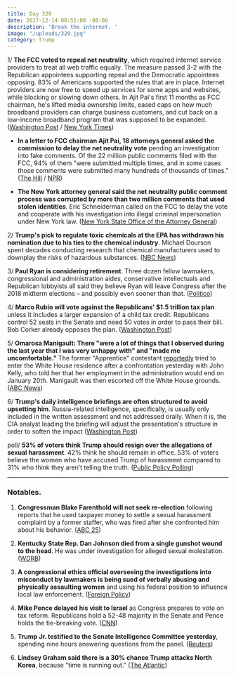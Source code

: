 ```yaml
---
title: Day 329
date: 2017-12-14 08:51:00 -08:00
description: 'Break the internet. '
image: "/uploads/329.jpg"
category: trump
---
```


1/ **The FCC voted to repeal net neutrality**, which required internet service providers to treat all web traffic equally. The measure passed 3-2 with the Republican appointees supporting repeal and the Democratic appointees opposing. 83% of Americans supported the rules that are in place. Internet providers are now free to speed up services for some apps and websites, while blocking or slowing down others. In Ajit Pai's first 11 months as FCC chairman, he's lifted media ownership limits, eased caps on how much broadband providers can charge business customers, and cut back on a low-income broadband program that was supposed to be expanded. ([Washington Post](https://www.washingtonpost.com/news/the-switch/wp/2017/12/14/the-fcc-is-expected-to-repeal-its-net-neutrality-rules-today-in-a-sweeping-act-of-deregulation/) / [New York Times](https://www.nytimes.com/2017/12/14/technology/net-neutrality-repeal-vote.html))

* **In a letter to FCC chairman Ajit Pai, 18 attorneys general asked the commission to delay the net neutrality vote** pending an investigation into fake comments. Of the 22 million public comments filed with the FCC, 94% of them "were submitted multiple times, and in some cases those comments were submitted many hundreds of thousands of times." ([The Hill](http://thehill.com/policy/technology/364833-18-attorneys-general-ask-fcc-to-delay-net-neutrality-vote-for-fake-comments) / [NPR](https://www.npr.org/2017/12/14/570262688/as-fcc-prepares-net-neutrality-vote-study-finds-millions-of-fake-comments))

* **The New York attorney general said the net neutrality public comment process was corrupted by more than two million comments  that used stolen identities**. Eric Schneiderman called on the FCC to delay the vote and cooperate with his investigation into illegal criminal impersonation under New York law. ([New York State Office of the Attorney General](https://ag.ny.gov/press-release/ag-schneiderman-releases-new-details-investigation-fake-net-neutrality-comments))

2/ **Trump's pick to regulate toxic chemicals at the EPA has withdrawn his nomination due to his ties to the chemical industry**. Michael Dourson spent decades conducting research that chemical manufacturers used to downplay the risks of hazardous substances. ([NBC News](https://www.nbcnews.com/politics/white-house/trump-s-controversial-pick-epa-post-withdraws-nomination-n829596))

3/ **Paul Ryan is considering retirement**. Three dozen fellow lawmakers, congressional and administration aides, conservative intellectuals and Republican lobbyists all said they believe Ryan will leave Congress after the 2018 midterm elections – and possibly even sooner than that. ([Politico](https://www.politico.com/magazine/story/2017/12/14/paul-ryan-retire-speaker-ready-leave-washington-216103))

4/ **Marco Rubio will vote against the Republicans' $1.5 trillion tax plan** unless it includes a larger expansion of a child tax credit. Republicans control 52 seats in the Senate and need 50 votes in order to pass their bill. Bob Corker already opposes the plan. ([Washington Post](https://www.washingtonpost.com/business/economy/rubio-to-vote-against-gop-tax-bill-unless-tax-credit-for-working-poor-is-expanded/2017/12/14/8be53a22-e0f9-11e7-89e8-edec16379010_story.html))

5/ **Omarosa Manigault: There "were a lot of things that I observed during the last year that I was very unhappy with" and "made me uncomfortable."** The former "Apprentice" contestant [reportedly](http://thehill.com/homenews/administration/364827-omarosa-tripped-white-house-alarms-report) tried to enter the White House residence after a confrontation yesterday with John Kelly, who told her that her employment in the administration would end on January 20th. Manigault was then escorted off the White House grounds. ([ABC News](http://abcnews.go.com/Politics/omarosa-manigault-speaks-wh-exit-things-made-uncomfortable/story?id=51786749))

6/ **Trump's daily intelligence briefings are often structured to avoid upsetting him**. Russia-related intelligence, specifically, is usually only included in the written assessment and not addressed orally. When it is, the CIA analyst leading the briefing will adjust the presentation's structure in order to soften the impact ([Washington Post](https://www.washingtonpost.com/graphics/2017/world/national-security/donald-trump-pursues-vladimir-putin-russian-election-hacking/?tid=a_inl))

poll/ **53% of voters think Trump should resign over the allegations of sexual harassment**. 42% think he should remain in office. 53% of voters believe the women who have accused Trump of harassment compared to 31% who think they aren’t telling the truth. ([Public Policy Polling](https://www.publicpolicypolling.com/polls/voters-think-trump-resign-harassment-allegations/))

---

### Notables.

1. **Congressman Blake Farenthold will not seek re-election** following reports that he used taxpayer money to settle a sexual harassment complaint by a former staffer, who was fired after she confronted him about his behavior. ([ABC 25](http://www.crossroadstoday.com/story/37066030/farenthold-calls-it-quits))

2. **Kentucky State Rep. Dan Johnson died from a single gunshot wound to the head**. He was under investigation for alleged sexual molestation. ([WDRB](http://www.wdrb.com/story/37062873/kentucky-state-rep-dan-johnson-dies-of-probable-suicide-in-mt-washington))

3. **A congressional ethics official overseeing the investigations into misconduct by lawmakers is being sued of verbally abusing and physically assaulting women** and using his federal position to influence local law enforcement. ([Foreign Policy](http://foreignpolicy.com/2017/12/14/head-of-congressional-ethics-office-sued-for-abusing-position-accused-of-assaulting-women/))

4. **Mike Pence delayed his visit to Israel** as Congress prepares to vote on tax reform. Republicans hold a 52-48 majority in the Senate and Pence holds the tie-breaking vote. ([CNN](https://www.cnn.com/2017/12/14/politics/pence-israel-visit-delayed/index.html))

5. **Trump Jr. testified to the Senate Intelligence Committee yesterday**, spending nine hours answering questions from the panel. ([Reuters](https://www.reuters.com/article/us-usa-trump-russia-son/trumps-eldest-son-testifies-to-senate-committee-in-russia-probe-idUSKBN1E72AF))

6. **Lindsey Graham said there is a 30% chance Trump attacks North Korea**, because "time is running out." ([The Atlantic](https://www.theatlantic.com/international/archive/2017/12/lindsey-graham-war-north-korea-trump/548381/))